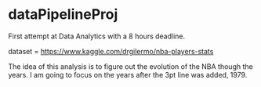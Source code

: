 # dataPipelineProj

First attempt at Data Analytics with a 8 hours deadline.

dataset = https://www.kaggle.com/drgilermo/nba-players-stats

The idea of this analysis is to figure out the evolution of the NBA though the years. I am going to focus on the years after the 3pt line was added, 1979.
